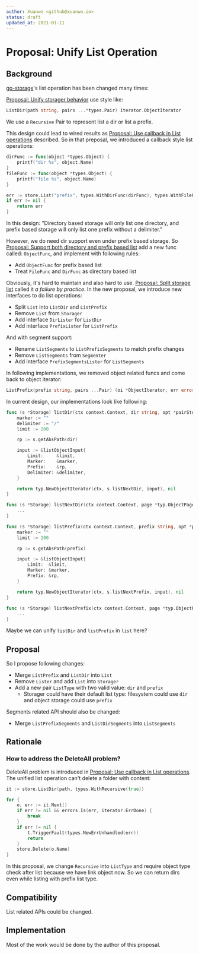 ```yaml
---
author: Xuanwo <github@xuanwo.io>
status: draft
updated_at: 2021-01-11
---
```


# Proposal: Unify List Operation

## Background

[go-storage]'s list operation has been changed many times:

[Proposal: Unify storager behavior](1-unify-storager-behavior.md) use style like:

```go
ListDir(path string, pairs ...*types.Pair) iterator.ObjectIterator
```

We use a `Recursive` Pair to represent list a dir or list a prefix. 

This design could lead to wired results as [Proposal: Use callback in List operations](2-use-callback-in-list-operations.md) described. So in that preposal, we introduced a callback style list operations:

```go
dirFunc := func(object *types.Object) {
    printf("dir %s", object.Name)
}
fileFunc := func(object *types.Object) {
    printf("file %s", object.Name)
}

err := store.List("prefix", types.WithDirFunc(dirFunc), types.WithFileFunc(fileFunc))
if err != nil {
    return err
}
```

In this design: "Directory based storage will only list one directory, and prefix based storage will only list one prefix without a delimiter."

However, we do need dir support even under prefix based storage. So [Proposal: Support both directory and prefix based list](12-support-both-directory-and-prefix-based-list.md) add a new func called: `ObjectFunc`, and implement with following rules:

- Add `ObjectFunc` for prefix based list
- Treat `FileFunc` and `DirFunc` as directory based list

Obviously, it's hard to maintain and also hard to use. [Proposal: Split storage list](19-split-storage-list.md) called it *a failure by practice*. In the new proposal, we introduce new interfaces to do list operations:

- Split `List` into `ListDir` and `ListPrefix`
- Remove `List` from `Storager`
- Add interface `DirLister` for `ListDir`
- Add interface `PrefixLister` for `ListPrefix`

And with segment support:

- Rename `ListSegments` to `ListPrefixSegments` to match prefix changes
- Remove `ListSegments` from `Segmenter`
- Add interface `PrefixSegmentsLister` for `ListSegments`

In following implementations, we removed object related funcs and come back to object iterator:

```go
ListPrefix(prefix string, pairs ...Pair) (oi *ObjectIterator, err error)
```

In current design, our implementations look like following:

```go
func (s *Storage) listDir(ctx context.Context, dir string, opt *pairStorageListDir) (oi *typ.ObjectIterator, err error) {
	marker := ""
	delimiter := "/"
	limit := 200

	rp := s.getAbsPath(dir)

	input := &listObjectInput{
		Limit:     &limit,
		Marker:    &marker,
		Prefix:    &rp,
		Delimiter: &delimiter,
	}

	return typ.NewObjectIterator(ctx, s.listNextDir, input), nil
}

func (s *Storage) listNextDir(ctx context.Context, page *typ.ObjectPage) error {
	...
}

func (s *Storage) listPrefix(ctx context.Context, prefix string, opt *pairStorageListPrefix) (oi *typ.ObjectIterator, err error) {
	marker := ""
	limit := 200

	rp := s.getAbsPath(prefix)

	input := &listObjectInput{
		Limit:  &limit,
		Marker: &marker,
		Prefix: &rp,
	}

	return typ.NewObjectIterator(ctx, s.listNextPrefix, input), nil
}

func (s *Storage) listNextPrefix(ctx context.Context, page *typ.ObjectPage) error {
    ...
}
```

Maybe we can unify `listDir` and `listPrefix` in `list` here?

## Proposal

So I propose following changes:

- Merge `ListPrefix` and `ListDir` into `List`
- Remove `Lister` and add `List` into `Storager`
- Add a new pair `ListType` with two valid value: `dir` and `prefix`
  - Storager could have their default list type: filesystem could use `dir` and object storage could use `prefix` 

Segments related API should also be changed:

- Merge `ListPrefixSegments` and `ListDirSegments` into `ListSegments`

## Rationale

### How to address the DeleteAll problem?

DeleteAll problem is introduced in [Proposal: Use callback in List operations](2-use-callback-in-list-operations.md). The unified list operation can't delete a folder with content:

```go
it := store.ListDir(path, types.WithRecursive(true))

for {
    o, err := it.Next()
    if err != nil && errors.Is(err, iterator.ErrDone) {
        break
    }
    if err != nil {
        t.TriggerFault(types.NewErrUnhandled(err))
        return
    }
    store.Delete(o.Name)
}
```

In this proposal, we change `Recursive` into `ListType` and require object type check after list because we have link object now. So we can return dirs even while listing with prefix list type.

## Compatibility

List related APIs could be changed.

## Implementation

Most of the work would be done by the author of this proposal.

[go-storage]: https://github.com/aos-dev/go-storage
